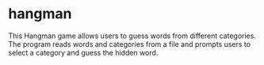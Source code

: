 # hangman
This Hangman game allows users to guess words from different categories. The program reads words and categories from a file and prompts users to select a category and guess the hidden word.
